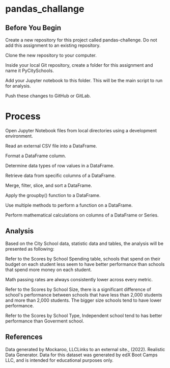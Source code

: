 # pandas_challange

## Before You Begin

Create a new repository for this project called pandas-challenge. Do not add this assignment to an existing repository.

Clone the new repository to your computer.

Inside your local Git repository, create a folder for this assignment and name it PyCitySchools.

Add your Jupyter notebook to this folder. This will be the main script to run for analysis.

Push these changes to GitHub or GitLab.

# Process

Open Jupyter Notebook files from local directories using a development environment.

Read an external CSV file into a DataFrame.

Format a DataFrame column.

Determine data types of row values in a DataFrame.

Retrieve data from specific columns of a DataFrame.

Merge, filter, slice, and sort a DataFrame.

Apply the groupby() function to a DataFrame.

Use multiple methods to perform a function on a DataFrame.

Perform mathematical calculations on columns of a DataFrame or Series.


## Analysis

Based on the City School data, statistic data and tables, the analysis will be presented as following:

Refer to the Scores by School Spending table, schools that spend on their budget on each student less seem to have better performance than schools that spend more money on each student.

Math passing rates are always consistently lower across every metric.

Refer to the Scores by School Size, there is a significant difference of school's performance between schools that have less than 2,000 students and more than 2,000 students. The bigger size schools tend to have lower performance.

Refer to the Scores by School Type, Independent school tend to has better performance than Goverment school.



## References

Data generated by Mockaroo, LLCLinks to an external site., (2022). Realistic Data Generator. Data for this dataset was generated by edX Boot Camps LLC, and is intended for educational purposes only.
